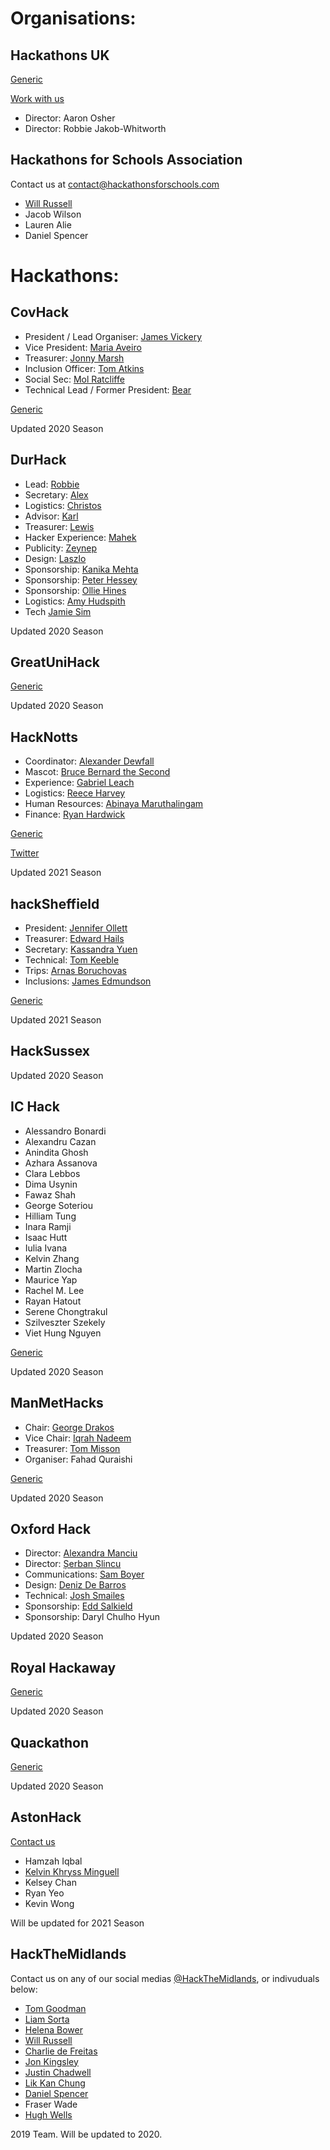 # Organisations:

## Hackathons UK

[Generic](mailto:hi@hackathons.org.uk)

[Work with us](mailto:partnerships@hackathons.org.uk)

* Director: Aaron Osher
* Director: Robbie Jakob-Whitworth

## Hackathons for Schools Association

Contact us at [contact@hackathonsforschools.com](mailto:contact@hackathonsforschools.com)

* [Will Russell](mailto:will@hackathonsforschools.com)
* Jacob Wilson
* Lauren Alie
* Daniel Spencer

# Hackathons:

## CovHack

* President / Lead Organiser: [James Vickery](https://twitter.com/jmsve)
* Vice President: [Maria Aveiro](https://github.com/aveirinha)
* Treasurer: [Jonny Marsh](https://github.com/j-m)
* Inclusion Officer: [Tom Atkins](https://twitter.com/hackT0m)
* Social Sec: [Mol Ratcliffe](https://twitter.com/firatcliffe)
* Technical Lead / Former President: [Bear](https://twitter.com/baahorn)

[Generic](mailto:hello@covhack.org)

Updated 2020 Season

## DurHack
* Lead: [Robbie](mailto:robbie.jw@durhack.com)
* Secretary: [Alex](mailto:alex.k@durhack.com)
* Logistics: [Christos](mailto:christos.cm@durhack.com)
* Advisor: [Karl](mailto:karl.s@durhack.com)
* Treasurer: [Lewis](mailto:lewis.s@durhack.com)
* Hacker Experience: [Mahek](mailto:mahek.k@durhack.com)
* Publicity: [Zeynep](mailto:zeynep.e@durhack.com)
* Design: [Laszlo](mailto:laszlo.k@durhack.com)
* Sponsorship: [Kanika Mehta](mailto:Kanika.m@durhack.com)
* Sponsorship: [Peter Hessey](mailto:peter.h@durhack.com)
* Sponsorship: [Ollie Hines](mailto:oliver.h@durhack.com)
* Logistics: [Amy Hudspith](mailto:amy.h@durhack.com)
* Tech [Jamie Sim](mailto:Jamie.s@durhack.com)

Updated 2020 Season

## GreatUniHack

[Generic](mailto:hackathons@unicsmcr.com)

Updated 2020 Season


## HackNotts
* Coordinator: [Alexander Dewfall](mailto:alexi@hacknotts.com)
* Mascot: [Bruce Bernard the Second](https://twitter.com/BruceBernardII)
* Experience: [Gabriel Leach](mailto:gabriel@hacknotts.com)
* Logistics: [Reece Harvey](mailto:reece@hacknotts.com)
* Human Resources: [Abinaya Maruthalingam](mailto:abi@hacknotts.com)
* Finance: [Ryan Hardwick](mailto:ryan@hacknotts.com)

[Generic](mailto:team@hacknotts.com)

[Twitter](https://twitter.com/hacknotts)

Updated 2021 Season


## hackSheffield
* President: [Jennifer Ollett](mailto:jen@hacksheffield.com)
* Treasurer: [Edward Hails](mailto:ed@hacksheffield.com)
* Secretary: [Kassandra Yuen](mailto:kassandra@hacksheffield.com)
* Technical: [Tom Keeble](mailto:tom@hacksheffield.com)
* Trips: [Arnas Boruchovas](mailto:arnas@hacksheffield.com)
* Inclusions: [James Edmundson](mailto:james@hacksheffield.com)

[Generic](mailto:mailto:team@hacksheffield.co)

Updated 2021 Season


## HackSussex
Updated 2020 Season

## IC Hack
* Alessandro Bonardi
* Alexandru Cazan
* Anindita Ghosh
* Azhara Assanova
* Clara Lebbos
* Dima Usynin
* Fawaz Shah
* George Soteriou
* Hilliam Tung
* Inara Ramji
* Isaac Hutt
* Iulia Ivana
* Kelvin Zhang
* Martin Zlocha
* Maurice Yap
* Rachel M. Lee
* Rayan Hatout
* Serene Chongtrakul
* Szilveszter Szekely
* Viet Hung Nguyen

[Generic](mailto:ichack@ic.ac.uk)

Updated 2020 Season

## ManMetHacks
* Chair: [George Drakos](https://twitter.com/_GeorgiosDrakos)
* Vice Chair: [Iqrah Nadeem](https://twitter.com/i_iqrah)
* Treasurer: [Tom Misson](https://twitter.com/thomas_misson)
* Organiser: Fahad Quraishi

[Generic](mailto:hellohackerssoc@gmail.com)

Updated 2020 Season

## Oxford Hack
* Director: [Alexandra Manciu](https://www.facebook.com/alexandra.manciu.5811)
* Director: [Șerban Șlincu](https://www.facebook.com/SerbanStefanSlincu)
* Communications: [Sam Boyer](mailto:samuel.boyer@stcatz.ox.ac.uk)
* Design: [Deniz De Barros](mailto:deniz.debarros@sjc.ox.ac.uk)
* Technical: [Josh Smailes](mailto:joshua.smailes@stcatz.ox.ac.uk)
* Sponsorship: [Edd Salkield](mailto:edward.salkield@stcatz.ox.ac.uk)
* Sponsorship: Daryl Chulho Hyun

Updated 2020 Season


## Royal Hackaway 

[Generic](mailto:wes@royalhackaway.com)

Updated 2020 Season

## Quackathon

[Generic](mailto:info@quackathon.com)

Updated 2020 Season

## AstonHack

[Contact us](mailto:compsci.society@aston.ac.uk)

* Hamzah Iqbal
* [Kelvin Khryss Minguell](https://twitter.com/kkgm13)
* Kelsey Chan
* Ryan Yeo
* Kevin Wong

Will be updated for 2021 Season

## HackTheMidlands

Contact us on any of our social medias [@HackTheMidlands](https://twitter.com/hackthemidlands), or indivuduals below:

* [Tom Goodman](https://twitter.com/TauOmicronMu)
* [Liam Sorta](https://twitter.com/LiamSorta)
* [Helena Bower](https://twitter.com/bowerhe)
* [Will Russell](https://twitter.com/wrussell1999)
* [Charlie de Freitas](https://twitter.com/chasbob97)
* [Jon Kingsley](https://twitter.com/JFKingsley)
* [Justin Chadwell](https://twitter.com/jedevc)
* [Lik Kan Chung](https://twitter.com/LikkanChung)
* [Daniel Spencer](mailto:danielfspencer1@gmail.com) 
* Fraser Wade
* [Hugh Wells](https://twitter.com/crablabuk)

2019 Team. Will be updated to 2020.
